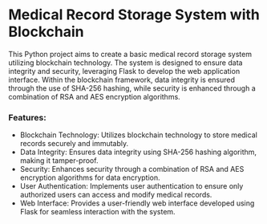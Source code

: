 # Medical Record Storage System with Blockchain
This Python project aims to create a basic medical record storage system utilizing blockchain technology. The system is designed to ensure data integrity and security, leveraging Flask to develop the web application interface. Within the blockchain framework, data integrity is ensured through the use of SHA-256 hashing, while security is enhanced through a combination of RSA and AES encryption algorithms.


### Features:
- Blockchain Technology: Utilizes blockchain technology to store medical records securely and immutably.
- Data Integrity: Ensures data integrity using SHA-256 hashing algorithm, making it tamper-proof.
- Security: Enhances security through a combination of RSA and AES encryption algorithms for data encryption.
- User Authentication: Implements user authentication to ensure only authorized users can access and modify medical records.
- Web Interface: Provides a user-friendly web interface developed using Flask for seamless interaction with the system.
